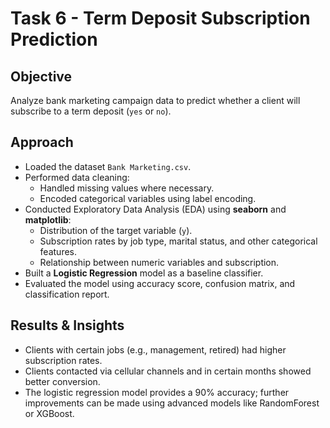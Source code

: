 # Task 6 - Term Deposit Subscription Prediction

## Objective
Analyze bank marketing campaign data to predict whether a client will subscribe to a term deposit (`yes` or `no`).

## Approach
- Loaded the dataset `Bank Marketing.csv`.
- Performed data cleaning:
  - Handled missing values where necessary.
  - Encoded categorical variables using label encoding.
- Conducted Exploratory Data Analysis (EDA) using **seaborn** and **matplotlib**:
  - Distribution of the target variable (`y`).
  - Subscription rates by job type, marital status, and other categorical features.
  - Relationship between numeric variables and subscription.
- Built a **Logistic Regression** model as a baseline classifier.
- Evaluated the model using accuracy score, confusion matrix, and classification report.

## Results & Insights
- Clients with certain jobs (e.g., management, retired) had higher subscription rates.
- Clients contacted via cellular channels and in certain months showed better conversion.
- The logistic regression model provides a 90% accuracy; further improvements can be made using advanced models like RandomForest or XGBoost.
